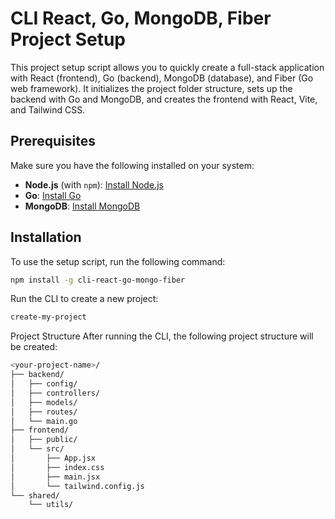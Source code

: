 # CLI React, Go, MongoDB, Fiber Project Setup

This project setup script allows you to quickly create a full-stack application with React (frontend), Go (backend), MongoDB (database), and Fiber (Go web framework). It initializes the project folder structure, sets up the backend with Go and MongoDB, and creates the frontend with React, Vite, and Tailwind CSS.

## Prerequisites

Make sure you have the following installed on your system:

- **Node.js** (with `npm`): [Install Node.js](https://nodejs.org/)
- **Go**: [Install Go](https://golang.org/doc/install)
- **MongoDB**: [Install MongoDB](https://www.mongodb.com/docs/manual/installation/)

## Installation

To use the setup script, run the following command:

```bash
npm install -g cli-react-go-mongo-fiber
```
Run the CLI to create a new project:

```bash
create-my-project
```
Project Structure
After running the CLI, the following project structure will be created:
```bash
<your-project-name>/
├── backend/
│   ├── config/
│   ├── controllers/
│   ├── models/
│   ├── routes/
│   └── main.go
├── frontend/
│   ├── public/
│   └── src/
│       ├── App.jsx
│       ├── index.css
│       ├── main.jsx
│       └── tailwind.config.js
└── shared/
    └── utils/
